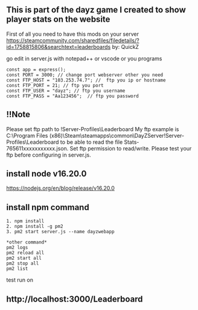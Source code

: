 ## This is part of the dayz game I created to show player stats on the website

First of all you need to have this mods on your server
https://steamcommunity.com/sharedfiles/filedetails/?id=1758815806&searchtext=leaderboards by: QuickZ

go edit in server.js with notepad++ or vscode or you programs
  ```
const app = express();
const PORT = 3000; // change port webserver other you need
const FTP_HOST = "103.253.74.7"; //  ftp you ip or hostname  
const FTP_PORT = 21; // ftp you port 
const FTP_USER = "dayz"; // ftp you username
const FTP_PASS = "Aa123456";  // ftp you password
  ```
## !!Note

 Please set ftp path to !Server-Profiles\Leaderboard
My ftp example is C:\Program Files (x86)\Steam\steamapps\common\DayZServer\!Server-Profiles\Leaderboard
to be able to read the file Stats-765611xxxxxxxxxxx.json. Set ftp permission to read/write. Please test your ftp before configuring in server.js.


## install node v16.20.0
https://nodejs.org/en/blog/release/v16.20.0

## install npm command
  ```
1. npm install
2. npm install -g pm2
3. pm2 start server.js --name dayzwebapp

*other command* 
pm2 logs
pm2 reload all
pm2 start all
pm2 stop all
pm2 list
```

test run on 

## http://localhost:3000/Leaderboard
